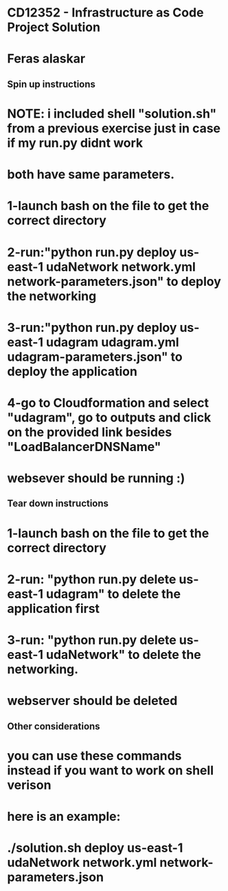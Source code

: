 # CD12352 - Infrastructure as Code Project Solution
# Feras alaskar


## Spin up instructions
# NOTE: i included shell "solution.sh" from a previous exercise just in case if my run.py didnt work
#	both have same parameters.


#	1-launch bash on the file to get the correct directory
#	2-run:"python run.py deploy us-east-1 udaNetwork network.yml network-parameters.json" to deploy the networking
#	3-run:"python run.py deploy us-east-1 udagram udagram.yml udagram-parameters.json" to deploy the application
#	4-go to Cloudformation and select "udagram", go to outputs and click on the provided link besides "LoadBalancerDNSName"

#	websever should be running :)
## Tear down instructions

#	1-launch bash on the file to get the correct directory
#	2-run: "python run.py delete us-east-1 udagram" to delete the application first
#	3-run: "python run.py delete us-east-1 udaNetwork" to delete the networking.

#	webserver should be deleted

## Other considerations
#	you can use these commands instead if you want to work on shell verison
#	here is an example:
#	./solution.sh deploy us-east-1 udaNetwork network.yml network-parameters.json
